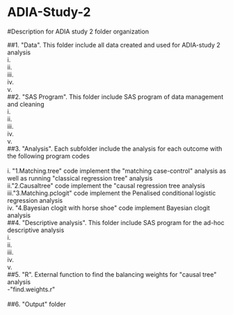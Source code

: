 # ADIA-Study-2
#Description for ADIA study 2 folder organization<br> 

##1. "Data".  This folder include all data created and used for ADIA-study 2 analysis<br>
    i.<br>
    ii.<br>
    iii.<br>
    iv.<br>
    v.<br>
##2. "SAS Program". This folder include SAS program of data management and cleaning<br>
    i.<br>
    ii.<br>
    iii.<br>
    iv.<br>
    v.<br>
##3. "Analysis". Each subfolder include the analysis for each outcome with the following program codes<br>   
    i. "1.Matching.tree" code implement the "matching case-control" analysis as well as running "classical regression tree" analysis<br>
    ii."2.Causaltree" code implement the "causal regression tree analysis<br>
    iii."3.Matching.pclogit" code implement the Penalised conditional logistic regression analysis<br>
    iv.	"4.Bayesian clogit with horse shoe" code implement Bayesian clogit analysis<br>
##4. "Descriptive analysis". This folder include SAS program for the ad-hoc descriptive analysis<br>
    i.<br>
    ii.<br>
    iii.<br>
    iv.<br>
    v.<br>
##5. "R".  External function to find the balancing weights for "causal tree" analysis<br>
   -"find.weights.r"<br>  
##6. "Output" folder
